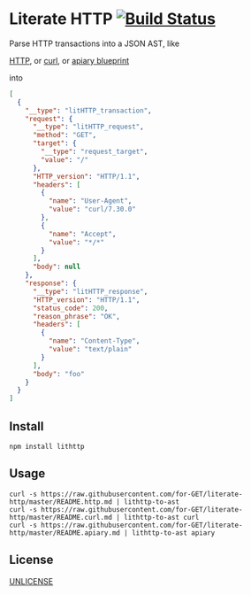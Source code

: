 # Literate HTTP [![Build Status][2]][1]

Parse HTTP transactions into a JSON AST, like

[HTTP](./README.http.md), or [curl](./README.curl.md), or [apiary blueprint](./README.apiary.md)

into

```json
[
  {
    "__type": "litHTTP_transaction",
    "request": {
      "__type": "litHTTP_request",
      "method": "GET",
      "target": {
        "__type": "request_target",
        "value": "/"
      },
      "HTTP_version": "HTTP/1.1",
      "headers": [
        {
          "name": "User-Agent",
          "value": "curl/7.30.0"
        },
        {
          "name": "Accept",
          "value": "*/*"
        }
      ],
      "body": null
    },
    "response": {
      "__type": "litHTTP_response",
      "HTTP_version": "HTTP/1.1",
      "status_code": 200,
      "reason_phrase": "OK",
      "headers": [
        {
          "name": "Content-Type",
          "value": "text/plain"
        }
      ],
      "body": "foo"
    }
  }
]
```


## Install

```shell
npm install lithttp
```

## Usage

```shell
curl -s https://raw.githubusercontent.com/for-GET/literate-http/master/README.http.md | lithttp-to-ast
curl -s https://raw.githubusercontent.com/for-GET/literate-http/master/README.curl.md | lithttp-to-ast curl
curl -s https://raw.githubusercontent.com/for-GET/literate-http/master/README.apiary.md | lithttp-to-ast apiary
```

## License

[UNLICENSE](LICENSE)


  [1]: https://travis-ci.org/for-GET/literate-http
  [2]: https://travis-ci.org/for-GET/literate-http.png
